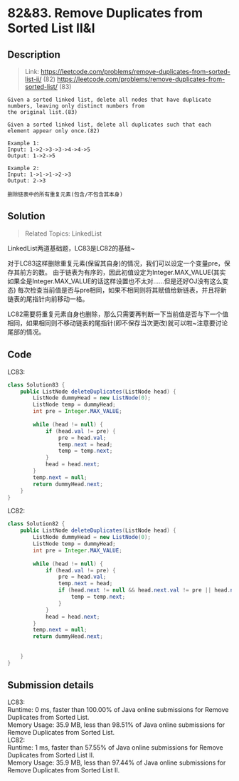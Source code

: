 # 82&83. Remove Duplicates from Sorted List II&I

## Description

> Link: https://leetcode.com/problems/remove-duplicates-from-sorted-list-ii/ (82) https://leetcode.com/problems/remove-duplicates-from-sorted-list/ (83)

```
Given a sorted linked list, delete all nodes that have duplicate numbers, leaving only distinct numbers from 
the original list.(83)

Given a sorted linked list, delete all duplicates such that each element appear only once.(82)

Example 1:
Input: 1->2->3->3->4->4->5
Output: 1->2->5

Example 2:
Input: 1->1->1->2->3
Output: 2->3

删除链表中的所有重复元素(包含/不包含其本身)

```


## Solution

> Related Topics: LinkedList

LinkedList两道基础题，LC83是LC82的基础~

对于LC83这样删除重复元素(保留其自身)的情况，我们可以设定一个变量pre，保存其前方的数。
由于链表为有序的，因此初值设定为Integer.MAX_VALUE(其实如果全是Integer.MAX_VALUE的话这样设置也不太对……但是还好OJ没有这么变态)
每次检查当前值是否与pre相同，如果不相同则将其赋值给新链表，并且将新链表的尾指针向前移动一格。

LC82需要将重复元素自身也删除，那么只需要再判断一下当前值是否与下一个值相同，如果相同则不移动链表的尾指针(即不保存当次更改)就可以啦~注意要讨论尾部的情况。


## Code
LC83:
```java
class Solution83 {
    public ListNode deleteDuplicates(ListNode head) {
        ListNode dummyHead = new ListNode(0);
        ListNode temp = dummyHead;
        int pre = Integer.MAX_VALUE;
        
        while (head != null) {
            if (head.val != pre) {
                pre = head.val;
                temp.next = head;
                temp = temp.next;
            }
            head = head.next;
        }
        temp.next = null;
        return dummyHead.next;
    }
}
```
LC82:
```JAVA
class Solution82 {
    public ListNode deleteDuplicates(ListNode head) {
        ListNode dummyHead = new ListNode(0);
        ListNode temp = dummyHead;
        int pre = Integer.MAX_VALUE;
        
        while (head != null) {
            if (head.val != pre) {
                pre = head.val;
                temp.next = head;
                if (head.next != null && head.next.val != pre || head.next == null) {
                    temp = temp.next;
                }
            }
            head = head.next;
        }
        temp.next = null;
        return dummyHead.next;
        
        
    }
}
```

## Submission details
LC83:<BR>
Runtime: 0 ms, faster than 100.00% of Java online submissions for Remove Duplicates from Sorted List.<BR>
Memory Usage: 35.9 MB, less than 98.51% of Java online submissions for Remove Duplicates from Sorted List.<BR>
LC82:<BR>
Runtime: 1 ms, faster than 57.55% of Java online submissions for Remove Duplicates from Sorted List II.<BR>
Memory Usage: 35.9 MB, less than 97.44% of Java online submissions for Remove Duplicates from Sorted List II.
